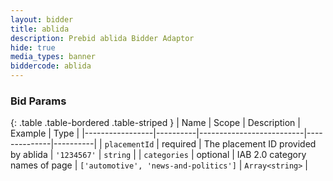```yaml
---
layout: bidder
title: ablida
description: Prebid ablida Bidder Adaptor
hide: true
media_types: banner
biddercode: ablida
---
```



### Bid Params

{: .table .table-bordered .table-striped }
| Name            | Scope    | Description              | Example      | Type     |
|-----------------|----------|--------------------------|--------------|----------|
| `placementId`   | required | The placement ID provided by ablida | `'1234567'` | `string` |
| `categories`    | optional | IAB 2.0 category names of page | `['automotive', 'news-and-politics']` | `Array<string>` |
